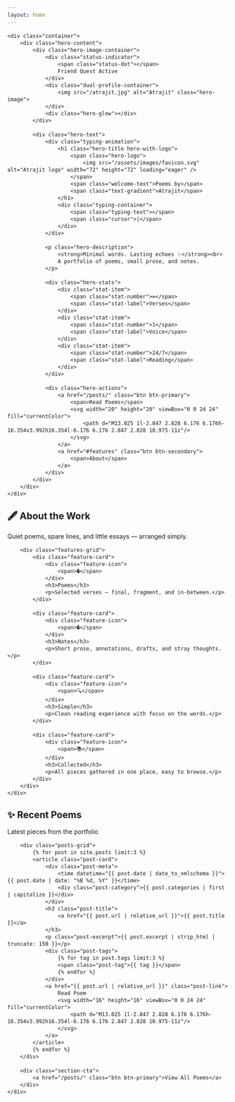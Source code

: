 ```yaml
---
layout: home
---
```


<!-- Hero Section -->
<section class="hero-section">
    <div class="hero-background">
        <div class="hero-particles"></div>
        <div class="hero-grid"></div>
    </div>
    
    <div class="container">
        <div class="hero-content">
            <div class="hero-image-container">
                <div class="status-indicator">
                    <span class="status-dot"></span>
                    Friend Quest Active
                </div>
                <div class="dual-profile-container">
                    <img src="/atrajit.jpg" alt="Atrajit" class="hero-image">
                </div>
                <div class="hero-glow"></div>
            </div>
            
            <div class="hero-text">
                <div class="typing-animation">
                    <h1 class="hero-title hero-with-logo">
                        <span class="hero-logo">
                            <img src="/assets/images/favicon.svg" alt="Atrajit logo" width="72" height="72" loading="eager" />
                        </span>
                        <span class="welcome-text">Poems by</span>
                        <span class="text-gradient">Atrajit</span>
                    </h1>
                    <div class="typing-container">
                        <span class="typing-text"></span>
                        <span class="cursor">|</span>
                    </div>
                </div>
                
                <p class="hero-description">
                    <strong>Minimal words. Lasting echoes ✨</strong><br>
                    A portfolio of poems, small prose, and notes.
                </p>
                
                <div class="hero-stats">
                    <div class="stat-item">
                        <span class="stat-number">∞</span>
                        <span class="stat-label">Verses</span>
                    </div>
                    <div class="stat-item">
                        <span class="stat-number">1</span>
                        <span class="stat-label">Voice</span>
                    </div>
                    <div class="stat-item">
                        <span class="stat-number">24/7</span>
                        <span class="stat-label">Reading</span>
                    </div>
                </div>
                
                <div class="hero-actions">
                    <a href="/posts/" class="btn btn-primary">
                        <span>Read Poems</span>
                        <svg width="20" height="20" viewBox="0 0 24 24" fill="currentColor">
                            <path d="M13.025 1l-2.847 2.828 6.176 6.176h-16.354v3.992h16.354l-6.176 6.176 2.847 2.828 10.975-11z"/>
                        </svg>
                    </a>
                    <a href="#features" class="btn btn-secondary">
                        <span>About</span>
                    </a>
                </div>
            </div>
        </div>
    </div>
</section>

<!-- Features Section -->
<section class="features-section" id="features">
    <div class="container">
        <div class="section-header">
            <h2 class="section-title">
                <span class="section-emoji">🖋️</span>
                About the Work
            </h2>
            <p class="section-description">
                Quiet poems, spare lines, and little essays — arranged simply.
            </p>
        </div>
        
        <div class="features-grid">
            <div class="feature-card">
                <div class="feature-icon">
                    <span>�</span>
                </div>
                <h3>Poems</h3>
                <p>Selected verses — final, fragment, and in-between.</p>
            </div>
            
            <div class="feature-card">
                <div class="feature-icon">
                    <span>�</span>
                </div>
                <h3>Notes</h3>
                <p>Short prose, annotations, drafts, and stray thoughts.</p>
            </div>
            
            <div class="feature-card">
                <div class="feature-icon">
                    <span>🔍</span>
                </div>
                <h3>Simple</h3>
                <p>Clean reading experience with focus on the words.</p>
            </div>
            
            <div class="feature-card">
                <div class="feature-icon">
                    <span>📚</span>
                </div>
                <h3>Collected</h3>
                <p>All pieces gathered in one place, easy to browse.</p>
            </div>
        </div>
    </div>
</section>

<!-- Recent Poems Section -->
<section class="recent-chats-section">
    <div class="container">
        <div class="section-header">
            <h2 class="section-title">
                <span class="section-emoji">✨</span>
                Recent Poems
            </h2>
            <p class="section-description">
                Latest pieces from the portfolio
            </p>
        </div>
        
        <div class="posts-grid">
            {% for post in site.posts limit:3 %}
            <article class="post-card">
                <div class="post-meta">
                    <time datetime="{{ post.date | date_to_xmlschema }}">{{ post.date | date: "%B %d, %Y" }}</time>
                    <div class="post-category">{{ post.categories | first | capitalize }}</div>
                </div>
                <h3 class="post-title">
                    <a href="{{ post.url | relative_url }}">{{ post.title }}</a>
                </h3>
                <p class="post-excerpt">{{ post.excerpt | strip_html | truncate: 150 }}</p>
                <div class="post-tags">
                    {% for tag in post.tags limit:3 %}
                    <span class="post-tag">{{ tag }}</span>
                    {% endfor %}
                </div>
                <a href="{{ post.url | relative_url }}" class="post-link">
                    Read Poem
                    <svg width="16" height="16" viewBox="0 0 24 24" fill="currentColor">
                        <path d="M13.025 1l-2.847 2.828 6.176 6.176h-16.354v3.992h16.354l-6.176 6.176 2.847 2.828 10.975-11z"/>
                    </svg>
                </a>
            </article>
            {% endfor %}
        </div>
        
        <div class="section-cta">
            <a href="/posts/" class="btn btn-primary">View All Poems</a>
        </div>
    </div>
</section>
